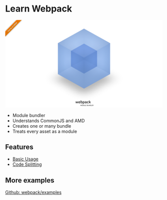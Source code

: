 # Learn Webpack
![Webpack](/assets/images/webpack.png)

- Module bundler
- Understands CommonJS and AMD
- Creates one or many bundle
- Treats every asset as a module

## Features
- [Basic Usage](/basic_usage)
- [Code Splitting](/code_splitting)

## More examples
[Github: webpack/examples](https://github.com/webpack/webpack/tree/master/examples)

